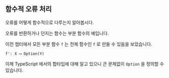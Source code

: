 ## 함수적 오류 처리

오류를 어떻게 함수적으로 다루는지 알아봅시다.

오류를 반환하거나 던지는 함수는 부분 함수의 예입니다.

이전 챕터에서 모든 부분 함수 `f` 는 전체 함수인 `f` 로 만들 수 있음을 보았습니다.

```
f': X ⟶ Option(Y)
```

이제 TypeScript 에서의 합타입에 대해 알고 있으니 큰 문제없이 `Option` 을 정의할 수 있습니다.
